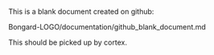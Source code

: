 This is a blank document created on github: 

Bongard-LOGO/documentation/github_blank_document.md  

This should be picked up by cortex.


